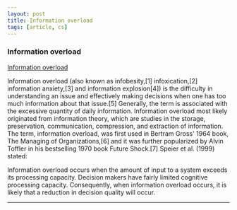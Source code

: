 ```yaml
---
layout: post
title: Information overload
tags: [article, cs]
---
```


<!--more-->

### Information overload

[Information overload](https://en.wikipedia.org/wiki/Information_overload)

Information overload (also known as infobesity,[1] infoxication,[2] information anxiety,[3] and information explosion[4]) is the difficulty in understanding an issue and effectively making decisions when one has too much information about that issue.[5] Generally, the term is associated with the excessive quantity of daily information. Information overload most likely originated from information theory, which are studies in the storage, preservation, communication, compression, and extraction of information. The term, information overload, was first used in Bertram Gross' 1964 book, The Managing of Organizations,[6] and it was further popularized by Alvin Toffler in his bestselling 1970 book Future Shock.[7] Speier et al. (1999) stated:

Information overload occurs when the amount of input to a system exceeds its processing capacity. Decision makers have fairly limited cognitive processing capacity. Consequently, when information overload occurs, it is likely that a reduction in decision quality will occur.

---